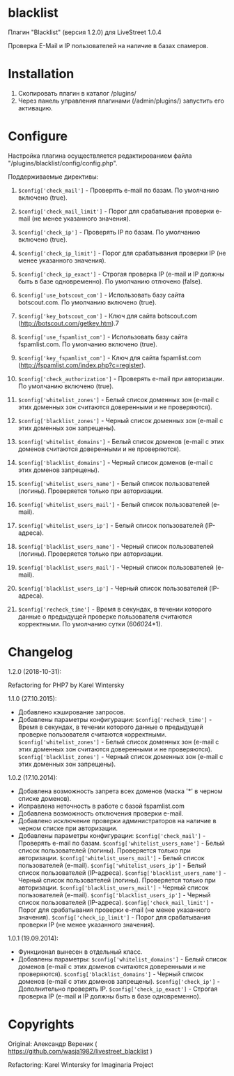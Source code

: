 blacklist
=========

Плагин "Blacklist" (версия 1.2.0) для LiveStreet 1.0.4

Проверка E-Mail и IP пользователей на наличие в базах спамеров.

Installation
============

1. Скопировать плагин в каталог /plugins/
2. Через панель управления плагинами (/admin/plugins/) запустить его активацию.

Configure
=========

Настройка плагина осуществляется редактированием файла "/plugins/blacklist/config/config.php".

Поддерживаемые директивы:
1) `$config['check_mail']` - Проверять e-mail по базам. По умолчанию включено (true).

2) `$config['check_mail_limit']` - Порог для срабатывания проверки e-mail (не менее указанного значения).

3) `$config['check_ip']` - Проверять IP по базам. По умолчанию включено (true).

4) `$config['check_ip_limit']` - Порог для срабатывания проверки IP (не менее указанного значения).

5) `$config['check_ip_exact']` - Строгая проверка IP (e-mail и IP должны быть в базе одновременно). По умолчанию отлючено (false).

6) `$config['use_botscout_com']` - Использовать базу сайта botscout.com. По умолчанию включено (true).

7) `$config['key_botscout_com']` - Ключ для сайта botscout.com (http://botscout.com/getkey.htm).7

8) `$config['use_fspamlist_com']` - Использовать базу сайта fspamlist.com. По умолчанию включено (true).

9) `$config['key_fspamlist_com']` - Ключ для сайта fspamlist.com (http://fspamlist.com/index.php?c=register).

10) `$config['check_authorization']` - Проверять e-mail при авторизации. По умолчанию включено (true).

11) `$config['whitelist_zones']` - Белый список доменных зон (e-mail с этих доменных зон считаются доверенными и не проверяются).

12) `$config['blacklist_zones']` - Черный список доменных зон (e-mail с этих доменных зон запрещены).

13) `$config['whitelist_domains']` - Белый список доменов (e-mail с этих доменов считаются доверенными и не проверяются).

14) `$config['blacklist_domains']` - Черный список доменов (e-mail с этих доменов запрещены).

15) `$config['whitelist_users_name']` - Белый список пользователей (логины). Проверяется только при авторизации.

16) `$config['whitelist_users_mail']` - Белый список пользователей (e-mail).

17) `$config['whitelist_users_ip']` - Белый список пользователей (IP-адреса).

18) `$config['blacklist_users_name']` - Черный список пользователей (логины). Проверяется только при авторизации.

19) `$config['blacklist_users_mail']` - Черный список пользователей (e-mail).

20) `$config['blacklist_users_ip']` - Черный список пользователей (IP-адреса).

21) `$config['recheck_time']` - Время в секундах, в течении которого данные о предыдущей проверке пользователя считаются корректными. По умолчанию сутки (60*60*24*1).


Changelog
=========

1.2.0 (2018-10-31):

Refactoring for PHP7 by Karel Wintersky

1.1.0 (27.10.2015):
- Добавлено кэширование запросов.
- Добавлены параметры конфигурации:
`$config['recheck_time']` - Время в секундах, в течении которого данные о предыдущей проверке пользователя считаются корректными.
`$config['whitelist_zones']` - Белый список доменных зон (e-mail с этих доменных зон считаются доверенными и не проверяются).
`$config['blacklist_zones']` - Черный список доменных зон (e-mail с этих доменных зон запрещены).



1.0.2 (17.10.2014):
- Добавлена возможность запрета всех доменов (маска '*' в черном списке доменов).
- Исправлена неточность в работе с базой fspamlist.com
- Добавлена возможность отключения проверки e-mail.
- Добавлено исключение проверки администраторов на наличие в черном списке при авторизации.
- Добавлены параметры конфигурации:
`$config['check_mail']` - Проверять e-mail по базам.
`$config['whitelist_users_name']` - Белый список пользователей (логины). Проверяется только при авторизации.
`$config['whitelist_users_mail']` - Белый список пользователей (e-mail).
`$config['whitelist_users_ip']` - Белый список пользователей (IP-адреса).
`$config['blacklist_users_name']` - Черный список пользователей (логины). Проверяется только при авторизации.
`$config['blacklist_users_mail']` - Черный список пользователей (e-mail).
`$config['blacklist_users_ip']` - Черный список пользователей (IP-адреса).
`$config['check_mail_limit']` - Порог для срабатывания проверки e-mail (не менее указанного значения).
`$config['check_ip_limit']` - Порог для срабатывания проверки IP (не менее указанного значения).

1.0.1 (19.09.2014):
- Функционал вынесен в отдельный класс.
- Добавлены параметры:
`$config['whitelist_domains']` - Белый список доменов (e-mail с этих доменов считаются доверенными и не проверяются).
`$config['blacklist_domains']` - Черный список доменов (e-mail с этих доменов запрещены).
`$config['check_ip']` - Дополнительно проверять IP.
`$config['check_ip_exact']` - Строгая проверка IP (e-mail и IP должны быть в базе одновременно).

Copyrights
==========

Original: Александр Вереник ( https://github.com/wasja1982/livestreet_blacklist )

Refactoring: Karel Wintersky for Imaginaria Project

